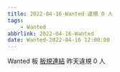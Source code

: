 ```yaml
---
title: 2022-04-16-Wanted 違規 0 人
tags:
    - Wanted
abbrlink: 2022-04-16-Wanted
date: Wanted-2022-04-16 12:00:00
---
```

Wanted 板 [板規連結](https://www.ptt.cc/bbs/Wanted/M.1608829773.A.D3B.html)
昨天違規 0 人
